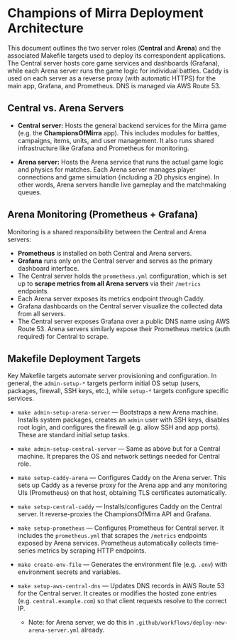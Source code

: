 # Champions of Mirra Deployment Architecture

This document outlines the two server roles (**Central** and **Arena**) and the associated Makefile targets used to deploy its correspondent applications. The Central server hosts core game services and dashboards (Grafana), while each Arena server runs the game logic for individual battles. Caddy is used on each server as a reverse proxy (with automatic HTTPS) for the main app, Grafana, and Prometheus. DNS is managed via AWS Route 53.

## Central vs. Arena Servers

- **Central server:** Hosts the general backend services for the Mirra game (e.g. the **ChampionsOfMirra** app). This includes modules for battles, campaigns, items, units, and user management. It also runs shared infrastructure like Grafana and Prometheus for monitoring.

- **Arena server:** Hosts the Arena service that runs the actual game logic and physics for matches. Each Arena server manages player connections and game simulation (including a 2D physics engine). In other words, Arena servers handle live gameplay and the matchmaking queues.

## Arena Monitoring (Prometheus + Grafana)

Monitoring is a shared responsibility between the Central and Arena servers:

- **Prometheus** is installed on both Central and Arena servers.
- **Grafana** runs only on the Central server and serves as the primary dashboard interface.
- The Central server holds the `prometheus.yml` configuration, which is set up to **scrape metrics from all Arena servers** via their `/metrics` endpoints.
- Each Arena server exposes its metrics endpoint through Caddy.
- Grafana dashboards on the Central server visualize the collected data from all servers.
- The Central server exposes Grafana over a public DNS name using AWS Route 53. Arena servers similarly expose their Prometheus metrics (auth required) for Central to scrape.

## Makefile Deployment Targets

Key Makefile targets automate server provisioning and configuration. In general, the `admin-setup-*` targets perform initial OS setup (users, packages, firewall, SSH keys, etc.), while `setup-*` targets configure specific services.

- `make admin-setup-arena-server` — Bootstraps a new Arena machine. Installs system packages, creates an `admin` user with SSH keys, disables root login, and configures the firewall (e.g. allow SSH and app ports). These are standard initial setup tasks.

- `make admin-setup-central-server` — Same as above but for a Central machine. It prepares the OS and network settings needed for Central role.

- `make setup-caddy-arena` — Configures Caddy on the Arena server. This sets up Caddy as a reverse proxy for the Arena app and any monitoring UIs (Prometheus) on that host, obtaining TLS certificates automatically.

- `make setup-central-caddy` — Installs/configures Caddy on the Central server. It reverse-proxies the ChampionsOfMirra API and Grafana.

- `make setup-prometheus` — Configures Prometheus for Central server. It includes the `prometheus.yml` that scrapes the `/metrics` endpoints exposed by Arena services. Prometheus automatically collects time-series metrics by scraping HTTP endpoints.

- `make create-env-file` — Generates the environment file (e.g. `.env`) with environment secrets and variables.

- `make setup-aws-central-dns` — Updates DNS records in AWS Route 53 for the Central server. It creates or modifies the hosted zone entries (e.g. `central.example.com`) so that client requests resolve to the correct IP.
    * Note: for Arena server, we do this in `.github/workflows/deploy-new-arena-server.yml` already.
